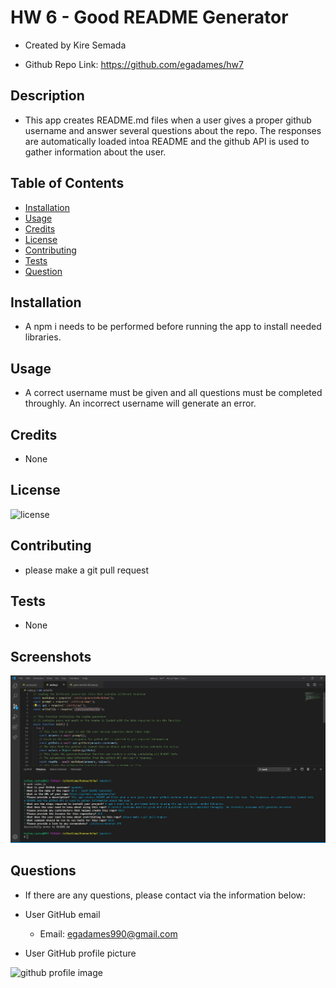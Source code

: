 # HW 6 - Good README Generator

  * Created by Kire Semada

  * Github Repo Link: https://github.com/egadames/hw7

## Description 

  * This app creates README.md files when a user gives a proper github username and answer several questions about the repo. The responses are automatically loaded intoa README and the github API is used to gather information about the user.

## Table of Contents 

* [Installation](#installation)
* [Usage](#usage)
* [Credits](#credits)
* [License](#license)
* [Contributing](#contributing)
* [Tests](#tests)
* [Question](#question)

## Installation

  * A npm i needs to be performed before running the app to install needed libraries.

## Usage 

  * A correct username must be given and all questions must be completed throughly. An incorrect username will generate an error.

## Credits

  * None

## License

![license](https://img.shields.io/badge/License-UCB-blue)

## Contributing

  * please make a git pull request

## Tests

  * None

## Screenshots

![app screenshot](./utils/screenshot.JPG)

## Questions

  * If there are any questions, please contact via the information below:

  * User GitHub email

    * Email: egadames990@gmail.com
  
  * User GitHub profile picture

  ![github profile image](https://avatars.githubusercontent.com/u/32764408?)

